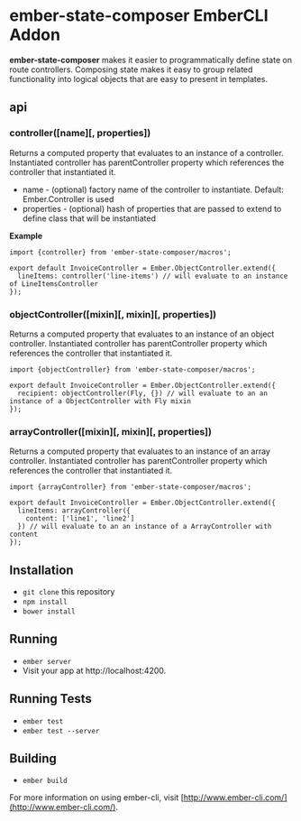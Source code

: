 # ember-state-composer EmberCLI Addon

**ember-state-composer** makes it easier to programmatically define state on route controllers. Composing state makes it
easy to group related functionality into logical objects that are easy to present in templates.

## api

### controller([name][, properties])

Returns a computed property that evaluates to an instance of a controller. Instantiated controller has parentController
property which references the controller that instantiated it.

* name - (optional) factory name of the controller to instantiate. Default: Ember.Controller is used
* properties - (optional) hash of properties that are passed to extend to define class that will be instantiated

**Example**

```
import {controller} from 'ember-state-composer/macros';

export default InvoiceController = Ember.ObjectController.extend({
  lineItems: controller('line-items') // will evaluate to an instance of LineItemsController
});
```

### objectController([mixin][, mixin][, properties])
  
Returns a computed property that evaluates to an instance of an object controller. Instantiated controller has 
parentController property which references the controller that instantiated it.

```
import {objectController} from 'ember-state-composer/macros';

export default InvoiceController = Ember.ObjectController.extend({
  recipient: objectController(Fly, {}) // will evaluate to an an instance of a ObjectController with Fly mixin
});
```

### arrayController([mixin][, mixin][, properties])
  
Returns a computed property that evaluates to an instance of an array controller. Instantiated controller has 
parentController property which references the controller that instantiated it.

```
import {arrayController} from 'ember-state-composer/macros';

export default InvoiceController = Ember.ObjectController.extend({
  lineItems: arrayController({
    content: ['line1', 'line2']
  }) // will evaluate to an an instance of a ArrayController with content
});
```

## Installation

* `git clone` this repository
* `npm install`
* `bower install`

## Running

* `ember server`
* Visit your app at http://localhost:4200.

## Running Tests

* `ember test`
* `ember test --server`

## Building

* `ember build`

For more information on using ember-cli, visit [http://www.ember-cli.com/](http://www.ember-cli.com/).
